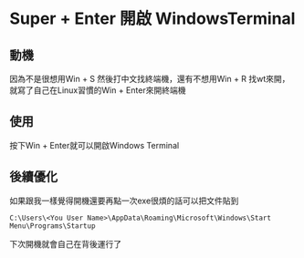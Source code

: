 # Super + Enter 開啟 WindowsTerminal
## 動機
因為不是很想用Win + S 然後打中文找終端機，還有不想用Win + R 找wt來開，就寫了自己在Linux習慣的Win + Enter來開終端機

## 使用
按下Win + Enter就可以開啟Windows Terminal

## 後續優化
如果跟我一樣覺得開機還要再點一次exe很煩的話可以把文件貼到
```
C:\Users\<You User Name>\AppData\Roaming\Microsoft\Windows\Start Menu\Programs\Startup
```
下次開機就會自己在背後運行了
